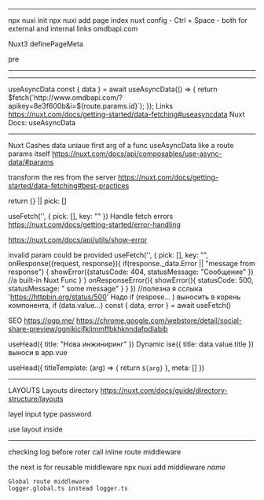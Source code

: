 *******************
npx nuxi init
npx nuxi add page index
nuxt config - Ctrl + Space
<Nuxt to="/"><Nuxt/> - both for external and internal links
<NuxtLink/>
omdbapi.com

Nuxt3 definePageMeta

pre
**********************
***
useAsyncData 
const { data } = await useAsyncData(() => {
  return $fetch(`http://www.omdbapi.com/?apikey=8e3f600b&i=${route.params.id}`);
});
Links
https://nuxt.com/docs/getting-started/data-fetching#useasyncdata
Nuxt Docs: useAsyncData
***

Nuxt Cashes data
uniaue first arg of a func useAsyncData like a route params itself
https://nuxt.com/docs/api/composables/use-async-data/#params

transform the res from the server https://nuxt.com/docs/getting-started/data-fetching#best-practices

return {} || pick: []

useFetch('', {
    pick: [],
    key: ""
})
Handle fetch errors
https://nuxt.com/docs/getting-started/error-handling

https://nuxt.com/docs/api/utils/show-error

invalid param could be provided
useFetch('', {
    pick: [],
    key: "",
    onResponse({request, response}){
        if(response._data.Error || "message from response") {
            showError({statusCode: 404, statusMessage: "Сообщение" })
            //a built-in Nuxt Func
        }
    }
    onResponseError(){
      showError(){
        statusCode: 500,
        statusMessage: " some message"
      }
    }
})
//полезна я сслыка 'https://httpbin.org/status/500' 
Надо if (respose... ) выносить в корень компонента, 
if (data.value...)
const { data, error } = await useFetch()


SEO
https://ogp.me/
https://chrome.google.com/webstore/detail/social-share-preview/ggnikicjfklimmffbkhknndafpdlabib

useHead({
    title: "Нова инжиниринг"
})
Dynamic
ise({
    title: data.value.title
})
выноси в app.vue

useHead({
    titleTemplate: (arg) => {
        return `${arg}`
    },
    meta: []
})
***
LAYOUTS
Layouts directory
https://nuxt.com/docs/guide/directory-structure/layouts

layel 
input type password

use layout
inside <script setup> 
definePageMeta({
    layout: "default"
})
</script>
***
checking log before roter call
inline route middleware
<script>
    definePageMeta({
        middleware(to, from) {
            console.log('s')
        }
    })
    </script>
the next  is for reusable middleware
npx nuxi add middleware *name*
<script>
    definePageMeta({
        middleware: ["logger"]
    })
    </script>

    Global route middleware
    logger.global.ts instead logger.ts

<script>
export default defineNuxtRouteMiddleware((to, from) => {
    const userIsLoggerdIn = true
    if(!userIsLoggedIn) {
        return abortnavigation("a  message")
        return navigateTo({})
    }
})
    
    
</script>
